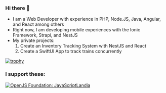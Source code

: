 ### Hi there 👋
* I am a Web Developer with experience in PHP, Node.JS, Java, Angular, and React among others
* Right now, I am developing mobile experiences with the Ionic Framework, Strapi, and NestJS
* My private projects:
  1. Create an Inventory Tracking System with NestJS and React
  2. Create a SwiftUI App to track trains concurrently

 [![trophy](https://github-profile-trophy.vercel.app/?username=prinzjuliano&heme=onedark)](https://github.com/ryo-ma/github-profile-trophy)



### I support these:
<!--START_SECTION:badges-->

[![OpenJS Foundation: JavaScriptLandia](https://images.credly.com/size/110x110/images/abf73960-edd2-4115-9ab9-e42e9fd967e9/JSLandia.png)](http://www.credly.com/badges/76728aa6-359a-4119-951a-1e9e8ef1a97f "OpenJS Foundation: JavaScriptLandia")
<!--END_SECTION:badges-->
